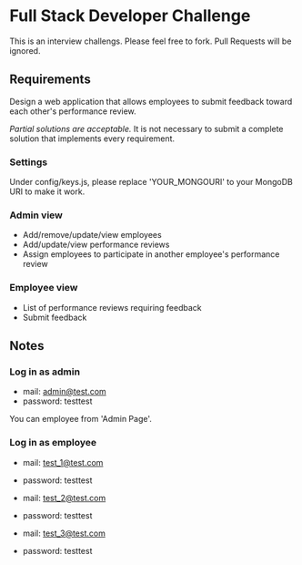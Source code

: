 # Full Stack Developer Challenge

This is an interview challengs. Please feel free to fork. Pull Requests will be ignored.

## Requirements

Design a web application that allows employees to submit feedback toward each other's performance review.

_Partial solutions are acceptable._ It is not necessary to submit a complete solution that implements every requirement.

### Settings

Under config/keys.js, please replace 'YOUR_MONGOURI' to your MongoDB URI to make it work.

### Admin view

- Add/remove/update/view employees
- Add/update/view performance reviews
- Assign employees to participate in another employee's performance review

### Employee view

- List of performance reviews requiring feedback
- Submit feedback

## Notes

### Log in as admin

- mail: admin@test.com
- password: testtest

You can employee from 'Admin Page'.

### Log in as employee

- mail: test_1@test.com
- password: testtest

- mail: test_2@test.com
- password: testtest

- mail: test_3@test.com
- password: testtest
